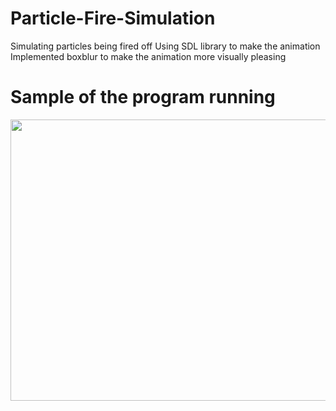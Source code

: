 # Particle-Fire-Simulation
Simulating particles being fired off Using SDL library to make the animation
Implemented boxblur to make the animation more visually pleasing

# Sample of the program running
<img src="https://media.giphy.com/media/efh3OkMJNr8ySjlI9I/giphy-downsized-large.gif" width="600" height="450" />
